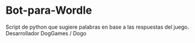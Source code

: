 # Bot-para-Wordle
Script de python que sugiere palabras en base a las respuestas del juego. Desarrollador DogGames / Dogo
